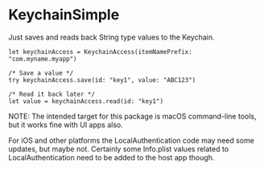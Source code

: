 # KeychainSimple

Just saves and reads back String type values to the Keychain.

```
let keychainAccess = KeychainAccess(itemNamePrefix: "com.myname.myapp")

/* Save a value */
try keychainAccess.save(id: "key1", value: "ABC123")

/* Read it back later */
let value = keychainAccess.read(id: "key1")
```

NOTE: The intended target for this package is macOS command-line tools, but it works fine with UI apps also. 

For iOS and other platforms the LocalAuthentication code may need some updates, but maybe not. Certainly some Info.plist values related to LocalAuthentication need to be added to the host app though.

